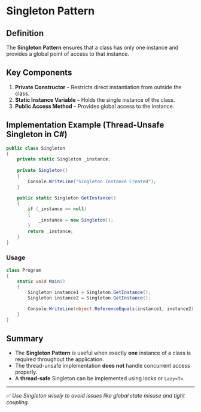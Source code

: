 ﻿# Singleton Pattern

## Definition
The **Singleton Pattern** ensures that a class has only one instance and provides a global point of access to that instance.

## Key Components
1. **Private Constructor** – Restricts direct instantiation from outside the class.
2. **Static Instance Variable** – Holds the single instance of the class.
3. **Public Access Method** – Provides global access to the instance.

## Implementation Example (Thread-Unsafe Singleton in C#)
```csharp
public class Singleton
{
    private static Singleton _instance;
    
    private Singleton() 
    {
        Console.WriteLine("Singleton Instance Created");
    }

    public static Singleton GetInstance()
    {
        if (_instance == null)
        {
            _instance = new Singleton();
        }
        return _instance;
    }
}
```

### **Usage**
```csharp
class Program
{
    static void Main()
    {
        Singleton instance1 = Singleton.GetInstance();
        Singleton instance2 = Singleton.GetInstance();

        Console.WriteLine(object.ReferenceEquals(instance1, instance2)); // Should print True
    }
}
```

## Summary
- The **Singleton Pattern** is useful when exactly **one** instance of a class is required throughout the application.
- The thread-unsafe implementation **does not** handle concurrent access properly.
- A **thread-safe** Singleton can be implemented using locks or `Lazy<T>`.

---
✅ *Use Singleton wisely to avoid issues like global state misuse and tight coupling.*
